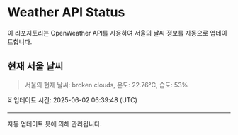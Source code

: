 
# Weather API Status

이 리포지토리는 OpenWeather API를 사용하여 서울의 날씨 정보를 자동으로 업데이트합니다.

## 현재 서울 날씨
> 서울의 현재 날씨: broken clouds, 온도: 22.76°C, 습도: 53%

⏳ 업데이트 시간: 2025-06-02 06:39:48 (UTC)

---
자동 업데이트 봇에 의해 관리됩니다.
